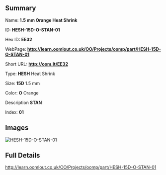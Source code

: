 

## Summary
 
Name: __1.5 mm Orange Heat Shrink__

ID: __HESH-15D-O-STAN-01__

Hex ID: __EE32__

WebPage: __http://learn.oomlout.co.uk/OO/Projects/oomp/part/HESH-15D-O-STAN-01__

Short URL: __http://oom.lt/EE32__


Type: __HESH__ Heat Shrink 

Size: __15D__ 1.5 mm 

Color: __O__ Orange 

Description __STAN__  

Index: __01__


## Images
![HESH-15D-O-STAN-01](http://oomlout.com/oomp-gen/parts/HESH-15D-O-STAN-01/HESH-15D-O-STAN-01_420.jpg)



## Full Details

 http://learn.oomlout.co.uk/OO/Projects/oomp/part/HESH-15D-O-STAN-01














